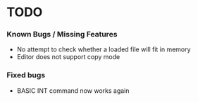 # TODO

### Known Bugs / Missing Features

- No attempt to check whether a loaded file will fit in memory
- Editor does not support copy mode

### Fixed bugs

- BASIC INT command now works again
